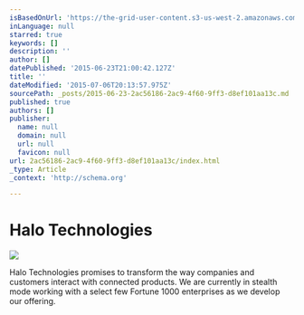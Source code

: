 ```yaml
---
isBasedOnUrl: 'https://the-grid-user-content.s3-us-west-2.amazonaws.com/474285d1-0131-4ebd-968d-8e4018708919.jpg'
inLanguage: null
starred: true
keywords: []
description: ''
author: []
datePublished: '2015-06-23T21:00:42.127Z'
title: ''
dateModified: '2015-07-06T20:13:57.975Z'
sourcePath: _posts/2015-06-23-2ac56186-2ac9-4f60-9ff3-d8ef101aa13c.md
published: true
authors: []
publisher:
  name: null
  domain: null
  url: null
  favicon: null
url: 2ac56186-2ac9-4f60-9ff3-d8ef101aa13c/index.html
_type: Article
_context: 'http://schema.org'

---
```

# Halo Technologies
![](https://the-grid-user-content.s3-us-west-2.amazonaws.com/474285d1-0131-4ebd-968d-8e4018708919.jpg)

Halo Technologies promises to transform the way companies and customers interact with connected products. We are currently in stealth mode working with a select few Fortune 1000 enterprises as we develop our offering.
